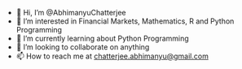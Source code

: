 - 👋 Hi, I’m @AbhimanyuChatterjee
- 👀 I’m interested in Financial Markets, Mathematics, R and Python Programming
- 🌱 I’m currently learning about Python Programming  
- 💞️ I’m looking to collaborate on anything
- 📫 How to reach me at chatterjee.abhimanyu@gmail.com

<!---
AbhimanyuChatterjee/AbhimanyuChatterjee is a ✨ special ✨ repository because its `README.md` (this file) appears on your GitHub profile.
You can click the Preview link to take a look at your changes.
--->
